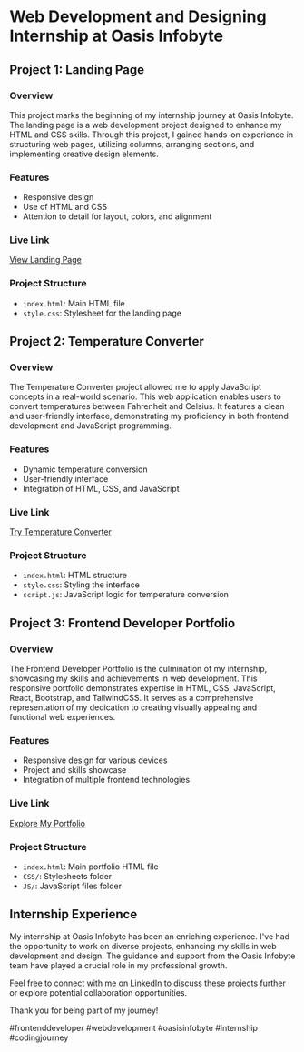 # Web Development and Designing Internship at Oasis Infobyte

## Project 1: Landing Page

### Overview
This project marks the beginning of my internship journey at Oasis Infobyte. The landing page is a web development project designed to enhance my HTML and CSS skills. Through this project, I gained hands-on experience in structuring web pages, utilizing columns, arranging sections, and implementing creative design elements.

### Features
- Responsive design
- Use of HTML and CSS
- Attention to detail for layout, colors, and alignment

### Live Link
[View Landing Page](https://greenera-landingpage.netlify.app/)

### Project Structure
- `index.html`: Main HTML file
- `style.css`: Stylesheet for the landing page

## Project 2: Temperature Converter

### Overview
The Temperature Converter project allowed me to apply JavaScript concepts in a real-world scenario. This web application enables users to convert temperatures between Fahrenheit and Celsius. It features a clean and user-friendly interface, demonstrating my proficiency in both frontend development and JavaScript programming.

### Features
- Dynamic temperature conversion
- User-friendly interface
- Integration of HTML, CSS, and JavaScript

### Live Link
[Try Temperature Converter](https://temperature-converter-page.netlify.app/)

### Project Structure
- `index.html`: HTML structure
- `style.css`: Styling the interface
- `script.js`: JavaScript logic for temperature conversion

## Project 3: Frontend Developer Portfolio

### Overview
The Frontend Developer Portfolio is the culmination of my internship, showcasing my skills and achievements in web development. This responsive portfolio demonstrates expertise in HTML, CSS, JavaScript, React, Bootstrap, and TailwindCSS. It serves as a comprehensive representation of my dedication to creating visually appealing and functional web experiences.

### Features
- Responsive design for various devices
- Project and skills showcase
- Integration of multiple frontend technologies

### Live Link
[Explore My Portfolio](https://gauravssahportfolio.netlify.app/)

### Project Structure
- `index.html`: Main portfolio HTML file
- `CSS/`: Stylesheets folder
- `JS/`: JavaScript files folder

## Internship Experience

My internship at Oasis Infobyte has been an enriching experience. I've had the opportunity to work on diverse projects, enhancing my skills in web development and design. The guidance and support from the Oasis Infobyte team have played a crucial role in my professional growth.

Feel free to connect with me on [LinkedIn](https://www.linkedin.com/in/gauravssah/) to discuss these projects further or explore potential collaboration opportunities.

Thank you for being part of my journey!

#frontenddeveloper #webdevelopment #oasisinfobyte #internship #codingjourney
